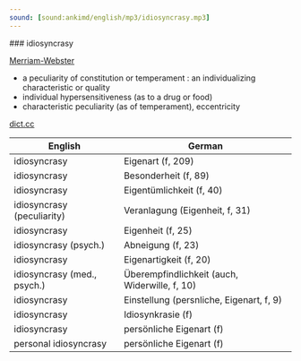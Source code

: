 ```yaml
---
sound: [sound:ankimd/english/mp3/idiosyncrasy.mp3]
---
```


\### idiosyncrasy

[Merriam-Webster](https://www.merriam-webster.com/dictionary/idiosyncrasy)

- a peculiarity of constitution or temperament : an individualizing characteristic or quality
- individual hypersensitiveness (as to a drug or food)
- characteristic peculiarity (as of temperament), eccentricity

[dict.cc](https://www.dict.cc/idiosyncrasy)

| English        | German       |
| -------------- | ------------ |
| idiosyncrasy | Eigenart (f, 209) |
| idiosyncrasy | Besonderheit (f, 89) |
| idiosyncrasy | Eigentümlichkeit (f, 40) |
| idiosyncrasy (peculiarity) | Veranlagung (Eigenheit, f, 31) |
| idiosyncrasy | Eigenheit (f, 25) |
| idiosyncrasy (psych.) | Abneigung (f, 23) |
| idiosyncrasy | Eigenartigkeit (f, 20) |
| idiosyncrasy (med., psych.) | Überempfindlichkeit (auch, Widerwille, f, 10) |
| idiosyncrasy | Einstellung (persnliche, Eigenart, f, 9) |
| idiosyncrasy | Idiosynkrasie (f) |
| idiosyncrasy | persönliche Eigenart (f) |
| personal idiosyncrasy | persönliche Eigenart (f) |
